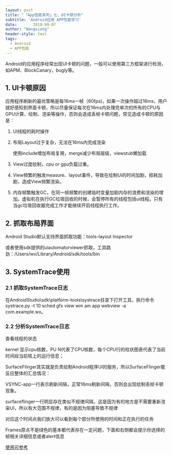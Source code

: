 ```yaml
---
layout: post
title: "「App性能系列」七、UI卡顿分析"
subtitle: 'Android应用 APP性能学习'
date:       2018-09-07
author: "Wangxiong"
header-style: text
tags:
  - Android
  - APP性能
---
```


Android的应用程序经常出现UI卡顿的问题，一般可以使用第三方框架进行检测，如APM、BlockCanary，bugly等。

## 1. UI卡顿原因

应用程序刷新的最优策略是每16ms一帧（60fps)，如果一次操作超过16ms，用户就好感知到界面卡顿，所以尽量保证每次在16ms内处理完单次的所有的CPU与GPU计算、绘制、渲染等操作，否则会造成丢帧卡顿问题，常见造成卡顿的原因是：

1. UI线程的耗时操作

2. 布局Layout过于复杂，无法在16ms内完成渲染

   使用include增加布局复用，merge减少布局层级，viewstub懒加载

3. View过度绘制，cpu or gpu负载过重。

4. View频繁的触发measure、layout事件，导致在绘制Ui的时间加剧，损耗加剧，造成View频繁渲染。

5. 内存频繁触发GC，在同一帧频繁的创建临时变量加剧内存的浪费和渲染的增加。虚拟机在执行GC垃圾回收的时候，会暂停所有的线程包括ui线程。只有当gc垃圾回收器完成工作才能继续开启线程执行工作。

## 2. 抓取布局界面

Android Studio默认支持界面抓取功能：tools-layout Inspector

或者使用sdk提供的uiautomatorviewer抓取，工具路劲：/Users/wx/Library/Android/sdk/tools/bin

## 3. SystemTrace使用

### 2.1 抓取SystemTrace日志

在AndroidStudio\sdk\platform-tools\systrace目录下打开工具，执行命令systrace.py -t 10 sched gfx view wm am app webview -a com.example.wx。

### 2.2 分析SystemTrace日志

查看线程的状态

kernel 显示cpu核数，PU N代表了CPU核数，每个CPU行的柱状图表代表了当前时间段当前核上的运行信息；

SurfaceFlinger其实就是负责绘制Android程序UI的服务，所以SurfaceFlinger能反应整体的汇总情况： 

VSYNC-app一行表示刷新间隔，正常16ms刷新间隔，否则会出现绘制丢帧卡顿现象。

surfaceflinger一行明显存在类似不规律间隔，这是因为有的地方是不需要重新渲染UI，所以有大范围不规律，有的是因为阻塞导致不规律

对应这个时间点我们放大可以看到每个部分所使用的时间和正在执行的任务

Frames原点不是绿色的基本都代表存在一定问题，下面和右侧都会提示你选择的帧相关详细信息或者alert信息

[使用可参考](https://blog.csdn.net/yanbober/article/details/48394201)






